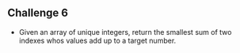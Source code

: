 ## Challenge 6

- Given an array of unique integers, return the smallest sum of two indexes whos values add up to a target number. 